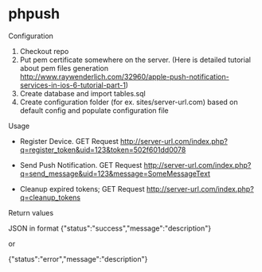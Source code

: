 phpush
======

Configuration

1. Checkout repo 
2. Put pem certificate somewhere on the server. (Here is detailed tutorial about pem files generation http://www.raywenderlich.com/32960/apple-push-notification-services-in-ios-6-tutorial-part-1)
3. Create database and import tables.sql
4. Create configuration folder (for ex. sites/server-url.com) based on default config and populate configuration file

Usage
* Register Device. GET Request http://server-url.com/index.php?q=register_token&uid=123&token=502f601dd0078

* Send Push Notification. GET Request http://server-url.com/index.php?q=send_message&uid=123&message=SomeMessageText

* Cleanup expired tokens; GET Request http://server-url.com/index.php?q=cleanup_tokens

Return values

JSON in format 
{"status":"success","message":"description"}

or

{"status":"error","message":"description"}
